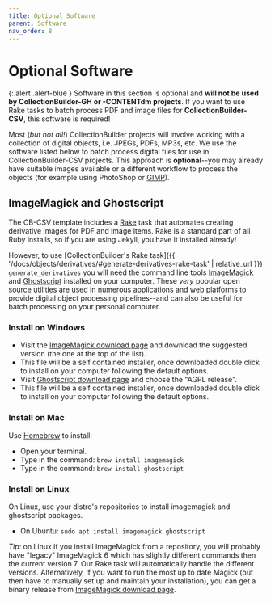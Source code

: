 ```yaml
---
title: Optional Software
parent: Software
nav_order: 8
---
```


# Optional Software

{:.alert .alert-blue }
Software in this section is optional and **will not be used by CollectionBuilder-GH or -CONTENTdm projects**. 
If you want to use Rake tasks to batch process PDF and image files for **CollectionBuilder-CSV**, this software is required!

Most (*but not all!*) CollectionBuilder projects will involve working with a collection of digital objects, i.e. JPEGs, PDFs, MP3s, etc.
We use the software listed below to batch process digital files for use in CollectionBuilder-CSV projects. 
This approach is **optional**--you may already have suitable images available or a different workflow to process the objects (for example using PhotoShop or [GIMP](https://www.gimp.org/)).

## ImageMagick and Ghostscript

The CB-CSV template includes a [Rake](https://github.com/ruby/rake) task that automates creating derivative images for PDF and image items.
Rake is a standard part of all Ruby installs, so if you are using Jekyll, you have it installed already!

However, to use [CollectionBuilder's Rake task]({{ '/docs/objects/derivatives/#generate-derivatives-rake-task' | relative_url }}) `generate_derivatives` you will need the command line tools [ImageMagick](https://imagemagick.org) and [Ghostscript](https://www.ghostscript.com/) installed on your computer.
These *very* popular open source utilities are used in numerous applications and web platforms to provide digital object processing pipelines--and can also be useful for batch processing on your personal computer.

### Install on Windows

- Visit the [ImageMagick download page](https://imagemagick.org/script/download.php) and download the suggested version (the one at the top of the list). 
- This file will be a self contained installer, once downloaded double click to install on your computer following the default options.
- Visit [Ghostscript download page](https://ghostscript.com/releases/gsdnld.html) and choose the "AGPL release".
- This file will be a self contained installer, once downloaded double click to install on your computer following the default options.

### Install on Mac

Use [Homebrew](https://brew.sh/) to install:

- Open your terminal.
- Type in the command: `brew install imagemagick`
- Type in the command: `brew install ghostscript`

### Install on Linux

On Linux, use your distro's repositories to install imagemagick and ghostscript packages.

- On Ubuntu: `sudo apt install imagemagick ghostscript`

*Tip:* on Linux if you install ImageMagick from a repository, you will probably have "legacy" ImageMagick 6 which has slightly different commands then the current version 7.
Our Rake task will automatically handle the different versions.
Alternatively, if you want to run the most up to date Magick (but then have to manually set up and maintain your installation), you can get a binary release from [ImageMagick download page](https://imagemagick.org/script/download.php).
